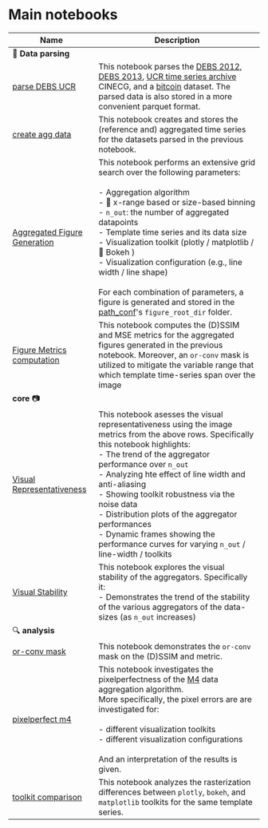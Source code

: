 
# Main notebooks
| Name | Description |
|----|-------------|
| :wrench: **Data parsing** |  |
| [parse DEBS UCR](0.1_Parse_DEBS_UCR_BTC.ipynb) | This notebook parses the [DEBS 2012](https://debs.org/grand-challenges/2012/), [DEBS 2013](https://debs.org/grand-challenges/2013/), [UCR time series archive](https://arxiv.org/abs/1810.07758) CINECG, and a [bitcoin]() dataset. The parsed data is also stored in a more convenient parquet format. |
| [create agg data](0.2_Create_agg_data.ipynb) | This notebook creates and stores the (reference and) aggregated time series for the datasets parsed in the previous notebook. |
| [Aggregated Figure Generation](0.3_Fig_construction.ipynb) | This notebook performs an extensive grid search over the following parameters:<br><br> - Aggregation algorithm<br> - :construction: x-range based or size-based binning <br> - `n_out`: the number of aggregated datapoints <br> - Template time series and its data size <br> - Visualization toolkit (plotly / matplotlib / :construction: Bokeh )<br> - Visualization configuration (e.g., line width / line shape)<br><br> For each combination of parameters, a figure is generated and stored in the [path_conf](../agg_utils/path_conf.py)'s `figure_root_dir` folder. |
| [Figure Metrics computation](0.4_Fig_metrics.ipynb) | This notebook computes the (D)SSIM and MSE metrics for the aggregated figures generated in the previous notebook. Moreover, an `or-conv` mask is utilized to mitigate the variable range that which template time-series span over the image |
| **core** :camera: | |
| [Visual Representativeness](1.1_Visual_representativity.ipynb) | This notebook asesses the visual representativeness using the image metrics from the above rows. Specifically this notebook highlights:<br> - The trend of the aggregator performance over `n_out` <br> - Analyzing hte effect of line width and anti-aliasing <br> - Showing toolkit robustness via the noise data <br> - Distribution plots of the aggregator performances <br> - Dynamic frames showing the performance curves for varying `n_out` / line-width / toolkits  |
| [Visual Stability](1.2_Visual_stability.ipynb)| This notebook explores the visual stability  of the aggregators. Specifically it: <br> - Demonstrates the trend of the stability of the various aggregators of the data-sizes (as `n_out` increases) <br> |
| :mag: **analysis** | |
| [or-conv mask](varia_OR_conv.ipynb) | This notebook demonstrates the  `or-conv` mask on the (D)SSIM and metric. |
| [pixelperfect m4](varia_pixelperfect_m4.ipynb.ipynb) | This notebook investigates the pixelperfectness of the [M4](http://www.vldb.org/pvldb/vol7/p797-jugel.pdf) data aggregation algorithm.<br> More specifically, the pixel errors are are investigated for:<br><br> - different visualization toolkits <br> - different visualization configurations<br><br> And an interpretation of the results is given. |
| [toolkit comparison](varia_toolkit_comparison.ipynb.ipynb.ipynb) | This notebook analyzes the rasterization differences between `plotly`, `bokeh`, and `matplotlib` toolkits for the same template series. |


